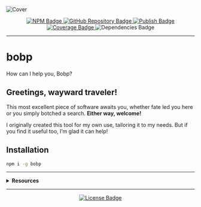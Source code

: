 <img src="https://repository-images.githubusercontent.com/914766829/720dc07a-5802-42cd-98d5-1a89841215cb" alt="Cover" />

<p align="center">
  <a href="https://npmjs.com/package/bobp/" target="_blank" alt="NPM" >
    <img src="https://img.shields.io/npm/v/bobp.svg" alt="NPM Badge" />
  </a>

  <a href="https://github.com/rdarida/bobp" target="_blank" alt="GitHub Repository">
    <img src="https://img.shields.io/badge/-repository-222222?style=flat&logo=github" alt="GitHub Repository Badge" />
  </a>

  <a href="https://github.com/rdarida/bobp/actions/workflows/publish.yml" target="_blank" alt="GitHub Actions">
    <img src="https://github.com/rdarida/bobp/actions/workflows/publish.yml/badge.svg" alt="Publish Badge" />
  </a>

  <a href="https://sonarcloud.io/dashboard?id=rdarida_bobp" target="_blank" alt="SonarCloud">
    <img src="https://sonarcloud.io/api/project_badges/measure?project=rdarida_bobp&metric=coverage" alt="Coverage Badge" />
  </a>

  <img src="https://img.shields.io/librariesio/release/npm/bobp" alt="Dependencies Badge" />
</p>
<hr>

# bobp
How can I help you, Bobp?

## Greetings, wayward traveler!
This most excellent piece of software awaits you, whether fate led you here or
you simply botched a search. **Either way, welcome!**

I originally created this tool for my own use, tailoring it to my needs. But if
you find it useful too, I’m glad it can help!

## Installation
```sh
npm i -g bobp
```

<hr>

<details>
  <summary>
    <strong>Resources</strong>
  </summary>

- [Documentation](https://rdarida.github.io/bobp/)
- [Rowan Atkinson demonstrating how funny "Bob" can be](https://www.youtube.com/watch?v=wOdfNwD9cEA)
</details>
<hr>

<p align="center">
  <a href="LICENSE" target="_blank" alt="License">
    <img src="https://img.shields.io/badge/license-MIT-green" alt="License Badge" />
  </a>
</p>

